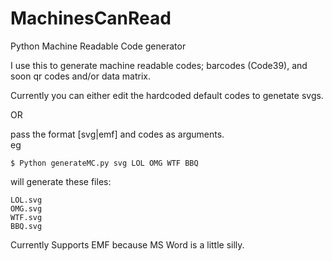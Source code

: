 # MachinesCanRead
Python Machine Readable Code generator

I use this to generate machine readable codes; barcodes (Code39), and soon qr codes and/or data matrix.

Currently you can either edit the hardcoded default codes to genetate svgs.  

OR 

pass the format [svg|emf] and codes as arguments.   
eg  

    $ Python generateMC.py svg LOL OMG WTF BBQ
  
will generate these files:  

    LOL.svg  
    OMG.svg  
    WTF.svg  
    BBQ.svg  


Currently Supports EMF because MS Word is a little silly.  
